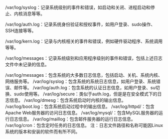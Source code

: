 /var/log/syslog：记录系统级别的事件和错误，如启动和关闭、进程启动和停止、内核消息等等。

/var/log/auth.log：记录系统身份验证和授权事件，如用户登录、sudo操作、SSH连接等等。

/var/log/kern.log：记录与内核相关的事件和错误，例如硬件驱动程序、系统调用等等。

/var/log/messages：记录系统级别和应用程序级别的事件和错误，包括上述日志文件中未记录的信息。


/var/log/messages：包含系统的大多数日志信息，包括启动、关机、系统内核、网络服务等。
/var/log/syslog：包含系统的系统日志信息，如用户登录、系统错误、邮件等。
/var/log/auth.log：包含系统的认证日志信息，如用户登录、su切换、sudo使用等。
/var/log/secure：类似于auth.log，但是是在安全模式下的日志信息。
/var/log/dmesg：包含系统启动时内核的输出信息。
/var/log/boot.log：包含系统启动过程中的输出信息。
/var/log/httpd/：包含Apache Web服务器的访问日志信息。
/var/log/mysql/：包含MySQL服务器的运行日志信息。
/var/log/maillog：包含邮件服务器的运行日志信息。
/var/log/cron：包含定时任务的日志信息。
注：日志文件路径和名称可能因Linux系统的版本和安装的软件而有所不同。